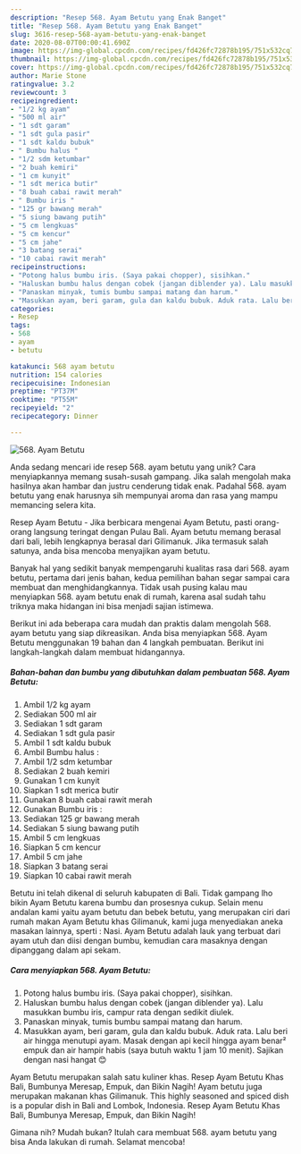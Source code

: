 ```yaml
---
description: "Resep 568. Ayam Betutu yang Enak Banget"
title: "Resep 568. Ayam Betutu yang Enak Banget"
slug: 3616-resep-568-ayam-betutu-yang-enak-banget
date: 2020-08-07T00:00:41.690Z
image: https://img-global.cpcdn.com/recipes/fd426fc72878b195/751x532cq70/568-ayam-betutu-foto-resep-utama.jpg
thumbnail: https://img-global.cpcdn.com/recipes/fd426fc72878b195/751x532cq70/568-ayam-betutu-foto-resep-utama.jpg
cover: https://img-global.cpcdn.com/recipes/fd426fc72878b195/751x532cq70/568-ayam-betutu-foto-resep-utama.jpg
author: Marie Stone
ratingvalue: 3.2
reviewcount: 3
recipeingredient:
- "1/2 kg ayam"
- "500 ml air"
- "1 sdt garam"
- "1 sdt gula pasir"
- "1 sdt kaldu bubuk"
- " Bumbu halus "
- "1/2 sdm ketumbar"
- "2 buah kemiri"
- "1 cm kunyit"
- "1 sdt merica butir"
- "8 buah cabai rawit merah"
- " Bumbu iris "
- "125 gr bawang merah"
- "5 siung bawang putih"
- "5 cm lengkuas"
- "5 cm kencur"
- "5 cm jahe"
- "3 batang serai"
- "10 cabai rawit merah"
recipeinstructions:
- "Potong halus bumbu iris. (Saya pakai chopper), sisihkan."
- "Haluskan bumbu halus dengan cobek (jangan diblender ya). Lalu masukkan bumbu iris, campur rata dengan sedikit diulek."
- "Panaskan minyak, tumis bumbu sampai matang dan harum."
- "Masukkan ayam, beri garam, gula dan kaldu bubuk. Aduk rata. Lalu beri air hingga menutupi ayam. Masak dengan api kecil hingga ayam benar² empuk dan air hampir habis (saya butuh waktu 1 jam 10 menit). Sajikan dengan nasi hangat 😊"
categories:
- Resep
tags:
- 568
- ayam
- betutu

katakunci: 568 ayam betutu 
nutrition: 154 calories
recipecuisine: Indonesian
preptime: "PT37M"
cooktime: "PT55M"
recipeyield: "2"
recipecategory: Dinner

---
```



![568. Ayam Betutu](https://img-global.cpcdn.com/recipes/fd426fc72878b195/751x532cq70/568-ayam-betutu-foto-resep-utama.jpg)

Anda sedang mencari ide resep 568. ayam betutu yang unik? Cara menyiapkannya memang susah-susah gampang. Jika salah mengolah maka hasilnya akan hambar dan justru cenderung tidak enak. Padahal 568. ayam betutu yang enak harusnya sih mempunyai aroma dan rasa yang mampu memancing selera kita.

Resep Ayam Betutu - Jika berbicara mengenai Ayam Betutu, pasti orang-orang langsung teringat dengan Pulau Bali. Ayam betutu memang berasal dari bali, lebih lengkapnya berasal dari Gilimanuk. Jika termasuk salah satunya, anda bisa mencoba menyajikan ayam betutu.

Banyak hal yang sedikit banyak mempengaruhi kualitas rasa dari 568. ayam betutu, pertama dari jenis bahan, kedua pemilihan bahan segar sampai cara membuat dan menghidangkannya. Tidak usah pusing kalau mau menyiapkan 568. ayam betutu enak di rumah, karena asal sudah tahu triknya maka hidangan ini bisa menjadi sajian istimewa.


Berikut ini ada beberapa cara mudah dan praktis dalam mengolah 568. ayam betutu yang siap dikreasikan. Anda bisa menyiapkan 568. Ayam Betutu menggunakan 19 bahan dan 4 langkah pembuatan. Berikut ini langkah-langkah dalam membuat hidangannya.

<!--inarticleads1-->

##### Bahan-bahan dan bumbu yang dibutuhkan dalam pembuatan 568. Ayam Betutu:

1. Ambil 1/2 kg ayam
1. Sediakan 500 ml air
1. Sediakan 1 sdt garam
1. Sediakan 1 sdt gula pasir
1. Ambil 1 sdt kaldu bubuk
1. Ambil  Bumbu halus :
1. Ambil 1/2 sdm ketumbar
1. Sediakan 2 buah kemiri
1. Gunakan 1 cm kunyit
1. Siapkan 1 sdt merica butir
1. Gunakan 8 buah cabai rawit merah
1. Gunakan  Bumbu iris :
1. Sediakan 125 gr bawang merah
1. Sediakan 5 siung bawang putih
1. Ambil 5 cm lengkuas
1. Siapkan 5 cm kencur
1. Ambil 5 cm jahe
1. Siapkan 3 batang serai
1. Siapkan 10 cabai rawit merah


Betutu ini telah dikenal di seluruh kabupaten di Bali. Tidak gampang lho bikin Ayam Betutu karena bumbu dan prosesnya cukup. Selain menu andalan kami yaitu ayam betutu dan bebek betutu, yang merupakan ciri dari rumah makan Ayam Betutu khas Gilimanuk, kami juga menyediakan aneka masakan lainnya, sperti : Nasi. Ayam Betutu adalah lauk yang terbuat dari ayam utuh dan diisi dengan bumbu, kemudian cara masaknya dengan dipanggang dalam api sekam. 

<!--inarticleads2-->

##### Cara menyiapkan 568. Ayam Betutu:

1. Potong halus bumbu iris. (Saya pakai chopper), sisihkan.
1. Haluskan bumbu halus dengan cobek (jangan diblender ya). Lalu masukkan bumbu iris, campur rata dengan sedikit diulek.
1. Panaskan minyak, tumis bumbu sampai matang dan harum.
1. Masukkan ayam, beri garam, gula dan kaldu bubuk. Aduk rata. Lalu beri air hingga menutupi ayam. Masak dengan api kecil hingga ayam benar² empuk dan air hampir habis (saya butuh waktu 1 jam 10 menit). Sajikan dengan nasi hangat 😊


Ayam Betutu merupakan salah satu kuliner khas. Resep Ayam Betutu Khas Bali, Bumbunya Meresap, Empuk, dan Bikin Nagih! Ayam betutu juga merupakan makanan khas Gilimanuk. This highly seasoned and spiced dish is a popular dish in Bali and Lombok, Indonesia. Resep Ayam Betutu Khas Bali, Bumbunya Meresap, Empuk, dan Bikin Nagih! 

Gimana nih? Mudah bukan? Itulah cara membuat 568. ayam betutu yang bisa Anda lakukan di rumah. Selamat mencoba!
